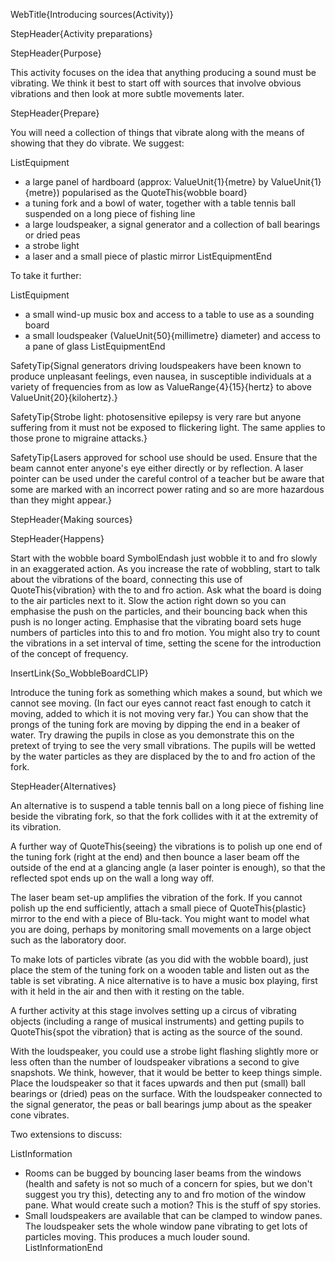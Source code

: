 WebTitle{Introducing sources(Activity)}

StepHeader{Activity preparations}

StepHeader{Purpose}

This activity focuses on the idea that anything producing a sound must be vibrating. We think it best to start off with sources that involve obvious vibrations and then look at more subtle movements later.

StepHeader{Prepare} 

You will need a collection of things that vibrate along with the means of showing that they do vibrate. We suggest:

ListEquipment
- a large panel of hardboard (approx: ValueUnit{1}{metre} by ValueUnit{1}{metre}) popularised as the QuoteThis{wobble board}
- a tuning fork and a bowl of water, together with a table tennis ball suspended on a long piece of fishing line
- a large loudspeaker, a signal generator and a collection of ball bearings or dried peas
- a strobe light
- a laser and a small piece of plastic mirror
ListEquipmentEnd

To take it further:

ListEquipment
- a small wind-up music box and access to a table to use as a sounding board
- a small loudspeaker (ValueUnit{50}{millimetre} diameter) and access to a pane of glass
ListEquipmentEnd

SafetyTip{Signal generators driving loudspeakers have been known to produce unpleasant feelings, even nausea, in susceptible individuals at a variety of frequencies from as low as ValueRange{4}{15}{hertz} to above ValueUnit{20}{kilohertz}.}

SafetyTip{Strobe light: photosensitive epilepsy is very rare but anyone suffering from it must not be exposed to flickering light. The same applies to those prone to migraine attacks.}

SafetyTip{Lasers approved for school use should be used. Ensure that the beam cannot enter anyone's eye either directly or by reflection. A laser pointer can be used under the careful control of a teacher but be aware that some are marked with an incorrect power rating and so are more hazardous than they might appear.}

StepHeader{Making sources}

StepHeader{Happens}

Start with the wobble board SymbolEndash just wobble it to and fro slowly in an exaggerated action. As you increase the rate of wobbling, start to talk about the vibrations of the board, connecting this use of QuoteThis{vibration} with the to and fro action. Ask what the board is doing to the air particles next to it. Slow the action right down so you can emphasise the push on the particles, and their bouncing back when this push is no longer acting. Emphasise that the vibrating board sets huge numbers of particles into this to and fro motion. You might also try to count the vibrations in a set interval of time, setting the scene for the introduction of the concept of frequency.

InsertLink{So_WobbleBoardCLIP}

Introduce the tuning fork as something which makes a sound, but which we cannot see moving. (In fact our eyes cannot react fast enough to catch it moving, added to which it is not moving very far.) You can show that the prongs of the tuning fork are moving by dipping the end in a beaker of water. Try drawing the pupils in close as you demonstrate this on the pretext of trying to see the very small vibrations. The pupils will be wetted by the water particles as they are displaced by the to and fro action of the fork.

StepHeader{Alternatives}

An alternative is to suspend a table tennis ball on a long piece of fishing line beside the vibrating fork, so that the fork collides with it at the extremity of its vibration.

A further way of QuoteThis{seeing} the vibrations is to polish up one end of the tuning fork (right at the end) and then bounce a laser beam off the outside of the end at a glancing angle (a laser pointer is enough), so that the reflected spot ends up on the wall a long way off.

The laser beam set-up amplifies the vibration of the fork. If you cannot polish up the end sufficiently, attach a small piece of QuoteThis{plastic} mirror to the end with a piece of Blu-tack. You might want to model what you are doing, perhaps by monitoring small movements on a large object such as the laboratory door.

To make lots of particles vibrate (as you did with the wobble board), just place the stem of the tuning fork on a wooden table and listen out as the table is set vibrating. A nice alternative is to have a music box playing, first with it held in the air and then with it resting on the table.

A further activity at this stage involves setting up a circus of vibrating objects (including a range of musical instruments) and getting pupils to QuoteThis{spot the vibration} that is acting as the source of the sound.

With the loudspeaker, you could use a strobe light flashing slightly more or less often than the number of loudspeaker vibrations a second to give snapshots. We think, however, that it would be better to keep things simple. Place the loudspeaker so that it faces upwards and then put (small) ball bearings or (dried) peas on the surface. With the loudspeaker connected to the signal generator, the peas or ball bearings jump about as the speaker cone vibrates.

Two extensions to discuss: 

ListInformation
- Rooms can be bugged by bouncing laser beams from the windows (health and safety is not so much of a concern for spies, but we don't suggest you try this), detecting any to and fro motion of the window pane. What would create such a motion? This is the stuff of spy stories.
- Small loudspeakers are available that can be clamped to window panes. The loudspeaker sets the whole window pane vibrating to get lots of particles moving. This produces a much louder sound.
ListInformationEnd


